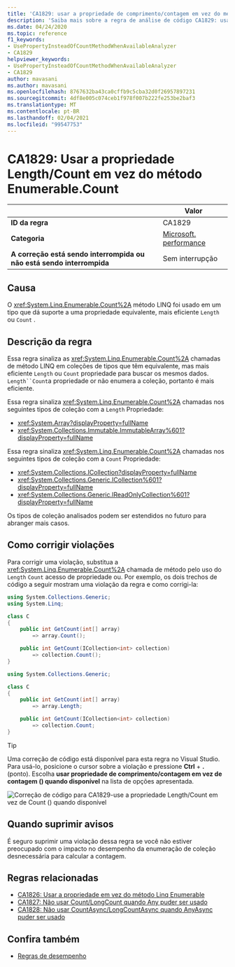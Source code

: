 ```yaml
---
title: 'CA1829: usar a propriedade de comprimento/contagem em vez do método Enumerable. Count (análise de código)'
description: 'Saiba mais sobre a regra de análise de código CA1829: usar a propriedade comprimento/contagem em vez do método Enumerable. Count'
ms.date: 04/24/2020
ms.topic: reference
f1_keywords:
- UsePropertyInsteadOfCountMethodWhenAvailableAnalyzer
- CA1829
helpviewer_keywords:
- UsePropertyInsteadOfCountMethodWhenAvailableAnalyzer
- CA1829
author: mavasani
ms.author: mavasani
ms.openlocfilehash: 8767632ba43ca0cffb9c5cba32d0f26957897231
ms.sourcegitcommit: 4df8e005c074ceb1f978f007b222fe253be2baf3
ms.translationtype: MT
ms.contentlocale: pt-BR
ms.lasthandoff: 02/04/2021
ms.locfileid: "99547753"
---
```

# <a name="ca1829-use-lengthcount-property-instead-of-enumerablecount-method"></a>CA1829: Usar a propriedade Length/Count em vez do método Enumerable.Count

| | Valor |
|-|-|
| **ID da regra** |CA1829|
| **Categoria** |[Microsoft. performance](performance-warnings.md)|
| **A correção está sendo interrompida ou não está sendo interrompida** |Sem interrupção|

## <a name="cause"></a>Causa

O <xref:System.Linq.Enumerable.Count%2A> método LINQ foi usado em um tipo que dá suporte a uma propriedade equivalente, mais eficiente `Length` ou `Count` .

## <a name="rule-description"></a>Descrição da regra

Essa regra sinaliza as <xref:System.Linq.Enumerable.Count%2A> chamadas de método LINQ em coleções de tipos que têm equivalente, mas mais eficiente `Length` ou `Count` propriedade para buscar os mesmos dados. `Length``Count`a propriedade or não enumera a coleção, portanto é mais eficiente.

Essa regra sinaliza <xref:System.Linq.Enumerable.Count%2A> chamadas nos seguintes tipos de coleção com a `Length` Propriedade:

- <xref:System.Array?displayProperty=fullName>
- <xref:System.Collections.Immutable.ImmutableArray%601?displayProperty=fullName>

Essa regra sinaliza <xref:System.Linq.Enumerable.Count%2A> chamadas nos seguintes tipos de coleção com a `Count` Propriedade:

- <xref:System.Collections.ICollection?displayProperty=fullName>
- <xref:System.Collections.Generic.ICollection%601?displayProperty=fullName>
- <xref:System.Collections.Generic.IReadOnlyCollection%601?displayProperty=fullName>

Os tipos de coleção analisados podem ser estendidos no futuro para abranger mais casos.

## <a name="how-to-fix-violations"></a>Como corrigir violações

Para corrigir uma violação, substitua a <xref:System.Linq.Enumerable.Count%2A> chamada de método pelo uso do `Length` `Count` acesso de propriedade ou. Por exemplo, os dois trechos de código a seguir mostram uma violação da regra e como corrigi-la:

```csharp
using System.Collections.Generic;
using System.Linq;

class C
{
    public int GetCount(int[] array)
        => array.Count();

    public int GetCount(ICollection<int> collection)
        => collection.Count();
}
```

```csharp
using System.Collections.Generic;

class C
{
    public int GetCount(int[] array)
        => array.Length;

    public int GetCount(ICollection<int> collection)
        => collection.Count;
}
```

> [!TIP]
> Uma correção de código está disponível para esta regra no Visual Studio. Para usá-lo, posicione o cursor sobre a violação e pressione **Ctrl** + **.** (ponto). Escolha **usar propriedade de comprimento/contagem em vez de contagem () quando disponível** na lista de opções apresentada.
>
> ![Correção de código para CA1829-use a propriedade Length/Count em vez de Count () quando disponível](media/ca1829-codefix.png)

## <a name="when-to-suppress-warnings"></a>Quando suprimir avisos

É seguro suprimir uma violação dessa regra se você não estiver preocupado com o impacto no desempenho da enumeração de coleção desnecessária para calcular a contagem.

## <a name="related-rules"></a>Regras relacionadas

- [CA1826: Usar a propriedade em vez do método Linq Enumerable](ca1826.md)
- [CA1827: Não usar Count/LongCount quando Any puder ser usado](ca1827.md)
- [CA1828: Não usar CountAsync/LongCountAsync quando AnyAsync puder ser usado](ca1828.md)

## <a name="see-also"></a>Confira também

- [Regras de desempenho](performance-warnings.md)
